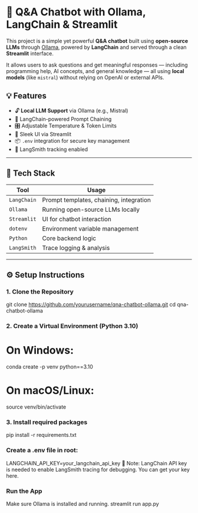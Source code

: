 # 🤖 Q&A Chatbot with Ollama, LangChain & Streamlit

This project is a simple yet powerful **Q&A chatbot** built using **open-source LLMs** through [Ollama](https://ollama.com), powered by **LangChain** and served through a clean **Streamlit** interface.

It allows users to ask questions and get meaningful responses — including programming help, AI concepts, and general knowledge — all using **local models** (like `mistral`) without relying on OpenAI or external APIs.


## 💡 Features

- 🔓 **Local LLM Support** via Ollama (e.g., Mistral)
- 🧱 LangChain-powered Prompt Chaining
- 🎛️ Adjustable Temperature & Token Limits
- 🎨 Sleek UI via Streamlit
- 📦 `.env` integration for secure key management
- 🧠 LangSmith tracking enabled

---

## 🚀 Tech Stack

| Tool       | Usage |
|------------|-------|
| `LangChain` | Prompt templates, chaining, integration |
| `Ollama`    | Running open-source LLMs locally |
| `Streamlit` | UI for chatbot interaction |
| `dotenv`    | Environment variable management |
| `Python`    | Core backend logic |
| `LangSmith` | Trace logging & analysis |

---
## ⚙️ Setup Instructions

### 1. Clone the Repository
  git clone https://github.com/yourusername/qna-chatbot-ollama.git
  cd qna-chatbot-ollama

### 2. Create a Virtual Environment (Python 3.10)
# On Windows:
  conda create -p venv python==3.10
# On macOS/Linux:
  source venv/bin/activate
### 3. Install required packages
  pip install -r requirements.txt

### Create a .env file in root:
  LANGCHAIN_API_KEY=your_langchain_api_key
🔑 Note: LangChain API key is needed to enable LangSmith tracing for debugging. You can get your key here.

### Run the App
  Make sure Ollama is installed and running.
  streamlit run app.py
